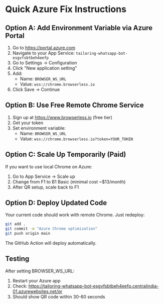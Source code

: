 # Quick Azure Fix Instructions

## Option A: Add Environment Variable via Azure Portal
1. Go to https://portal.azure.com
2. Navigate to your App Service: `tailoring-whatsapp-bot-esgvfsbtbeh4eefp`
3. Go to Settings → Configuration
4. Click "New application setting"
5. Add:
   - Name: `BROWSER_WS_URL`
   - Value: `wss://chrome.browserless.io`
6. Click Save → Continue

## Option B: Use Free Remote Chrome Service
1. Sign up at https://www.browserless.io (free tier)
2. Get your token
3. Set environment variable:
   - Name: `BROWSER_WS_URL` 
   - Value: `wss://chrome.browserless.io?token=YOUR_TOKEN`

## Option C: Scale Up Temporarily (Paid)
If you want to use local Chrome on Azure:
1. Go to App Service → Scale up
2. Change from F1 to B1 Basic (minimal cost ~$13/month)
3. After QR setup, scale back to F1

## Option D: Deploy Updated Code
Your current code should work with remote Chrome. Just redeploy:

```bash
git add .
git commit -m "Azure Chrome optimization"
git push origin main
```

The GitHub Action will deploy automatically.

## Testing
After setting BROWSER_WS_URL:
1. Restart your Azure app
2. Check: https://tailoring-whatsapp-bot-esgvfsbtbeh4eefp.centralindia-01.azurewebsites.net/qr
3. Should show QR code within 30-60 seconds
